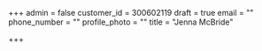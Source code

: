 +++
admin = false
customer_id = 300602119
draft = true
email = ""
phone_number = ""
profile_photo = ""
title = "Jenna McBride"

+++
